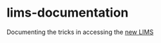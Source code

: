 lims-documentation
==================

Documenting the tricks in accessing the [new LIMS](http://lims.dccouncil.us)
